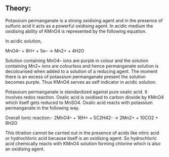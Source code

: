 
## Theory:

Potassium permanganate is a strong oxidising agent and in the presence of sulfuric acid it acts as a powerful oxidising agent. In acidic medium the oxidising ability of KMnO4 is represented by the following equation.

In acidic solution,

MnO4– + 8H+ + 5e– → Mn2+ + 4H2O

Solution containing MnO4– ions are purple in colour and the solution containing Mn2+ ions are colourless and hence permanganate solution is decolourised when added to a solution of a reducing agent. The moment there is an excess of potassium permanganate present the solution becomes purple. Thus KMnO4 serves as self indicator in acidic solution.

Potassium permanganate is standardized against pure oxalic acid. It involves redox reaction. Oxalic acid is oxidised to carbon dioxide by KMnO4 which itself gets reduced to MnSO4. Oxalic acid reacts with potassium permanganate in the following way.

Overall Ionic reaction:- 2MnO4– + 16H+ + 5C2H42- → 2Mn2+ + 10CO2 + 8H2O

This titration cannot be carried out in the presence of acids like nitric acid or hydrochloric acid because itself is an oxidising agent. So hydrochloric acid chemically reacts with KMnO4 solution forming chlorine which is also an oxidising agent.

